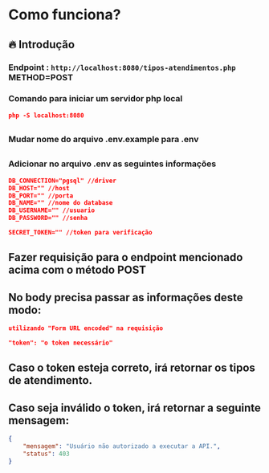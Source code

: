 # Como funciona?

## 🔥 Introdução

### Endpoint : `http://localhost:8080/tipos-atendimentos.php` METHOD=POST

### Comando para iniciar um servidor php local
```json
php -S localhost:8080
```

##

### Mudar nome do arquivo .env.example para .env

##

### Adicionar no arquivo .env as seguintes informações

```json
DB_CONNECTION="pgsql" //driver
DB_HOST="" //host
DB_PORT="" //porta
DB_NAME="" //nome do database
DB_USERNAME="" //usuario
DB_PASSWORD="" //senha

SECRET_TOKEN="" //token para verificação
```

##

## Fazer requisição para o endpoint mencionado acima com o método POST

## No body precisa passar as informações deste modo:
```json
utilizando "Form URL encoded" na requisição

"token": "o token necessário"
```

##

## Caso o token esteja correto, irá retornar os tipos de atendimento.

## Caso seja inválido o token, irá retornar a seguinte mensagem:
```json
{
	"mensagem": "Usuário não autorizado a executar a API.",
	"status": 403
}
```
